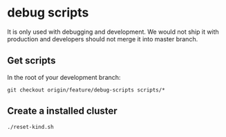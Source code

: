# debug scripts

It is only used with debugging and development. We would not ship it with production and developers should not merge it into master branch.

## Get scripts

In the root of your development branch:

```
git checkout origin/feature/debug-scripts scripts/*
```

## Create a installed cluster

```
./reset-kind.sh
```

